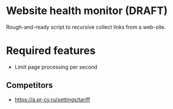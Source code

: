 # Website health monitor (DRAFT)

Rough-and-ready script to recursive collect links from a web-site.

# Required features

* Limit page processing per second

## Competitors

* https://a.pr-cy.ru/settings/tariff
